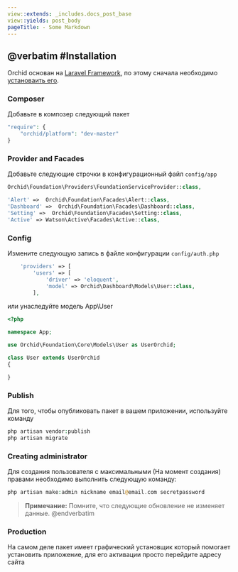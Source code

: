 ```yaml
---
view::extends: _includes.docs_post_base
view::yields: post_body
pageTitle: - Some Markdown
---
```

@verbatim
#Installation 
----------

Orchid основан на [Laravel Framework](http://laravel.com), по этому сначала необходимо [установаить его](http://laravel.com).


### Composer

Добавьте в композер следующий пакет
```php
"require": {
    "orchid/platform": "dev-master"
}
```

###  Provider and Facades

Добавьте следующие строчки в конфигурационный файл `config/app`

```php
Orchid\Foundation\Providers\FoundationServiceProvider::class,
```

```php
'Alert' =>  Orchid\Foundation\Facades\Alert::class,
'Dashboard' =>  Orchid\Foundation\Facades\Dashboard::class,
'Setting' =>  Orchid\Foundation\Facades\Setting::class,
'Active' => Watson\Active\Facades\Active::class,
```


### Config

Измените следующую запись в файле конфигурации `config/auth.php`

```php
    'providers' => [
        'users' => [
            'driver' => 'eloquent',
            'model' => Orchid\Dashboard\Models\User::class,
        ],
```

или унаследуйте модель App\User

```php
<?php

namespace App;

use Orchid\Foundation\Core\Models\User as UserOrchid;

class User extends UserOrchid
{

}

```


### Publish

Для того, чтобы опубликовать пакет в вашем приложении, используйте команду
```php
php artisan vendor:publish
php artisan migrate
```


### Creating administrator


Для создания пользователя с максимальными (На момент создания) правами необходимо выполнить следующую команду:


```php
php artisan make:admin nickname email@email.com secretpassword
```

> **Примечание:**  Помните, что следующие обновление не изменяет данные.
@endverbatim



### Production

На самом деле пакет имеет графический установщик который помогает установить приложение, для его активации просто перейдите адресу сайта
